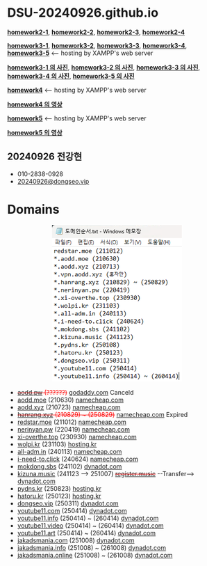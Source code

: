# DSU-20240926.github.io

[**homework2-1**](https://dsu-20240926.github.io/homework2-1.html), [**homework2-2**](https://dsu-20240926.github.io/homework2-2.html), [**homework2-3**](https://dsu-20240926.github.io/homework2-3.html), [**homework2-4**](https://dsu-20240926.github.io/homework2-4.html)

[**homework3-1**](https://webprogramming20251.dongseo.vip/homework3-1.html), [**homework3-2**](https://webprogramming20251.dongseo.vip/homework3-2.html), [**homework3-3**](https://webprogramming20251.dongseo.vip/homework3-3.html), [**homework3-4**](https://webprogramming20251.dongseo.vip/homework3-4.html), [**homework3-5**](https://webprogramming20251.dongseo.vip/homework3-5.php) <-- hosting by XAMPP's web server

[**homework3-1 의 사진**](https://raw.githubusercontent.com/DSU-20240926/DSU-20240926.github.io/main/homework3-1/homework3-1.png), [**homework3-2 의 사진**](https://raw.githubusercontent.com/DSU-20240926/DSU-20240926.github.io/main/homework3-2/homework3-2.png), [**homework3-3 의 사진**](https://raw.githubusercontent.com/DSU-20240926/DSU-20240926.github.io/main/homework3-3/homework3-3.png), [**homework3-4 의 사진**](https://raw.githubusercontent.com/DSU-20240926/DSU-20240926.github.io/main/homework3-4/homework3-4.png), [**homework3-5 의 사진**](https://raw.githubusercontent.com/DSU-20240926/DSU-20240926.github.io/main/homework3-5/homework3-5.png)

[**homework4**](https://webprogramming20251.dongseo.vip/homework4.php) <-- hosting by XAMPP's web server

[**homework4 의 영상**](https://youtu.be/U_dsEWIcpas)

[**homework5**](https://webprogramming20251.dongseo.vip/homework5.php) <-- hosting by XAMPP's web server

[**homework5 의 영상**](https://youtu.be/zOBHR_7EuQQ)


## 20240926 전강현

- 010-2838-0928
- <a target="_blank" href="mailto:20240926@dongseo.vip">20240926@dongseo.vip</a>

# Domains

<p align="center">
  <img src="https://raw.githubusercontent.com/DSU-20240926/DSU-20240926.github.io/main/domains.png"/>
</p>

- <s style="color:red;"><a target="_blank" href=https://aodd.pw>aodd.pw</a> (??????)</s> <a target="_blank" href=https://godaddy.com>godaddy.com</a> Canceld
- <a target="_blank" href=https://aodd.moe>aodd.moe</a> (210630) <a target="_blank" href=https://namecheap.com>namecheap.com</a>
- <a target="_blank" href=https://aodd.xyz>aodd.xyz</a> (210723) <a target="_blank" href=https://namecheap.com>namecheap.com</a>
- <s style="color:red;"><a target="_blank" href=https://hanrang.xyz>hanrang.xyz</a> (210829) ~ (250829)</s> <a target="_blank" href=https://namecheap.com>namecheap.com</a> Expired
- <a target="_blank" href=https://redstar.moe>redstar.moe</a> (211012) <a target="_blank" href=https://namecheap.com>namecheap.com</a>
- <a target="_blank" href=https://nerinyan.pw>nerinyan.pw</a> (220419) <a target="_blank" href=https://namecheap.com>namecheap.com</a>
- <a target="_blank" href=https://xi-overthe.top>xi-overthe.top</a> (230930) <a target="_blank" href=https://namecheap.com>namecheap.com</a>
- <a target="_blank" href=https://wolpi.kr>wolpi.kr</a> (231103) <a target="_blank" href=https://hosting.kr>hosting.kr</a>
- <a target="_blank" href=https://all-adm.in>all-adm.in</a> (240113) <a target="_blank" href=https://namecheap.com>namecheap.com</a>
- <a target="_blank" href=https://i-need-to.click>i-need-to.click</a> (240624) <a target="_blank" href=https://namecheap.com>namecheap.com</a>
- <a target="_blank" href=https://mokdong.sbs>mokdong.sbs</a> (241102) <a target="_blank" href=https://dynadot.com>dynadot.com</a>
- <a target="_blank" href=https://kizuna.music>kizuna.music</a> (241123 --> 251007) <s style="color:red;"><a target="_blank" href=https://register.music>register.music</a></s> --Transfer--> <a target="_blank" href=https://dynadot.com>dynadot.com</a> 
- <a target="_blank" href=https://pydns.kr>pydns.kr</a> (250823) <a target="_blank" href=https://hosting.kr>hosting.kr</a>
- <a target="_blank" href=https://hatoru.kr>hatoru.kr</a> (250123) <a target="_blank" href=https://hosting.kr>hosting.kr</a>
- <a target="_blank" href=https://dongseo.vip>dongseo.vip</a> (250311) <a target="_blank" href=https://dynadot.com>dynadot.com</a>
- <a target="_blank" href=https://youtube11.com>youtube11.com</a> (250414) <a target="_blank" href=https://dynadot.com>dynadot.com</a>
- <a target="_blank" href=https://youtube11.info>youtube11.info</a> (250414) ~ (260414) <a target="_blank" href=https://dynadot.com>dynadot.com</a>
- <a target="_blank" href=https://youtube11.video>youtube11.video</a> (250414) ~ (260414) <a target="_blank" href=https://dynadot.com>dynadot.com</a>
- <a target="_blank" href=https://youtube11.art>youtube11.art</a> (250414) ~ (260414) <a target="_blank" href=https://dynadot.com>dynadot.com</a>
- <a target="_blank" href=https://jakadsmania.com>jakadsmania.com</a> (251008) <a target="_blank" href=https://dynadot.com>dynadot.com</a>
- <a target="_blank" href=https://jakadsmania.info>jakadsmania.info</a> (251008) ~ (261008) <a target="_blank" href=https://dynadot.com>dynadot.com</a>
- <a target="_blank" href=https://jakadsmania.online>jakadsmania.online</a> (251008) ~ (261008) <a target="_blank" href=https://dynadot.com>dynadot.com</a>
